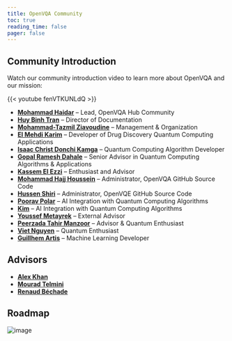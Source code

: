 ```yaml
---
title: OpenVQA Community
toc: true
reading_time: false
pager: false
---
```


## Community Introduction
Watch our community introduction video to learn more about OpenVQA and our mission:

{{< youtube fenVTKUNLdQ >}}

- **[Mohammad Haidar](https://www.linkedin.com/in/mohammad-haidar-phd-quantum-3930041a4/)** – Lead, OpenVQA Hub Community  
- **[Huy Binh Tran](https://www.linkedin.com/in/huybinhtran)** – Director of Documentation  
- **[Mohammad-Tazmil Ziavoudine](https://www.linkedin.com/in/mohammad-tazmil-ziavoudine)** – Management & Organization  
- **[El Mehdi Karim](https://www.linkedin.com/in/el-mehdi-karim)** – Developer of Drug Discovery Quantum Computing Applications  
- **[Isaac Christ Donchi Kamga](https://www.linkedin.com/in/isaac-christ-donchi-kamga)** – Quantum Computing Algorithm Developer  
- **[Gopal Ramesh Dahale](https://www.linkedin.com/in/gopal-ramesh-dahale)** – Senior Advisor in Quantum Computing Algorithms & Applications  
- **[Kassem El Ezzi](https://www.linkedin.com/in/kassem-el-ezzi)** – Enthusiast and Advisor  
- **[Mohammad Hajj Houssein](https://www.linkedin.com/in/mohammad-hajj-houssein)** – Administrator, OpenVQA GitHub Source Code  
- **[Hussen Shiri](https://www.linkedin.com/in/hussen-shiri)** – Administrator, OpenVQE GitHub Source Code  
- **[Poorav Polar](https://www.linkedin.com/in/poorav-polar)** – AI Integration with Quantum Computing Algorithms  
- **[Kim](https://www.linkedin.com/in/kim)** – AI Integration with Quantum Computing Algorithms  
- **[Youssef Metayrek](https://www.linkedin.com/in/youssef-metayrek)** – External Advisor  
- **[Peerzada Tahir Manzoor](https://www.linkedin.com/in/peerzada-tahir-manzoor)** – Advisor & Quantum Enthusiast  
- **[Viet Nguyen](https://www.linkedin.com/in/viet-nguyen)** – Quantum Enthusiast  
- **[Guillhem Artis](https://www.linkedin.com/in/guillhem-artis)** – Machine Learning Developer  

## Advisors
- **[Alex Khan](https://www.linkedin.com/in/alexkhanmba/?utm_source=share&utm_campaign=share_via&utm_content=profile&utm_medium=android_app)** 
- **[Mourad Telmini](https://www.linkedin.com/in/mourad-telmini-77646130/?utm_source=share&utm_campaign=share_via&utm_content=profile&utm_medium=android_app)**
- **[Renaud Béchade](https://www.linkedin.com/in/renaudbechade/?utm_source=share&utm_campaign=share_via&utm_content=profile&utm_medium=android_app)**

## Roadmap
![image](/uploads/rmap.png)